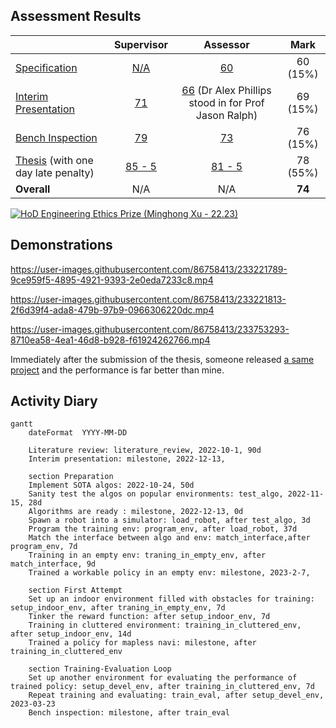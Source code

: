 ## Assessment Results

| | Supervisor | Assessor | Mark |
| :- | :-: | :-: | :-: |
| [Specification](feedbacks/specification-annotated.pdf) | [N/A](feedbacks/specification-supervisor.pdf) | [60](feedbacks/specification-assessor.pdf) | 60 (15%) |
| [Interim Presentation](slides/main.pdf) | [71](feedbacks/interim-presentation-supervisor.pdf) | [66](feedbacks/interim-presentation-assessor.pdf) (Dr Alex Phillips stood in for Prof Jason Ralph) | 69 (15%) |
| [Bench Inspection](poster/main.pdf) | [79](feedbacks/bench-inspection-supervisor.pdf) | [73](feedbacks/bench-inspection-assessor.pdf) | 76 (15%) |
| [Thesis](thesis/main.pdf) (with one day late penalty) | [85 - 5](feedbacks/thesis-supervisor.pdf) | [81 - 5](feedbacks/thesis-assessor.pdf) | 78 (55%) |
| **Overall** | N/A | N/A | **74** |

[![HoD Engineering Ethics Prize (Minghong Xu - 22.23)](feedbacks/hod-engineering-ethics-prize.png)](feedbacks/hod-engineering-ethics-prize.pdf)

## Demonstrations

https://user-images.githubusercontent.com/86758413/233221789-9ce959f5-4895-4921-9393-2e0eda7233c8.mp4

https://user-images.githubusercontent.com/86758413/233221813-2f6d39f4-ada8-479b-97b9-0966306220dc.mp4

https://user-images.githubusercontent.com/86758413/233753293-8710ea58-4ea1-46d8-b928-f61924262766.mp4

Immediately after the submission of the thesis, someone released [a same project](https://github.com/tomasvr/turtlebot3_drlnav) and the performance is far better than mine.

## Activity Diary

```mermaid
gantt
    dateFormat  YYYY-MM-DD

    Literature review: literature_review, 2022-10-1, 90d
    Interim presentation: milestone, 2022-12-13,

    section Preparation
    Implement SOTA algos: 2022-10-24, 50d
    Sanity test the algos on popular environments: test_algo, 2022-11-15, 28d
    Algorithms are ready : milestone, 2022-12-13, 0d
    Spawn a robot into a simulator: load_robot, after test_algo, 3d
    Program the training env: program_env, after load_robot, 37d
    Match the interface between algo and env: match_interface,after program_env, 7d
    Training in an empty env: traning_in_empty_env, after match_interface, 9d
    Trained a workable policy in an empty env: milestone, 2023-2-7,

    section First Attempt
    Set up an indoor environment filled with obstacles for training: setup_indoor_env, after traning_in_empty_env, 7d
    Tinker the reward function: after setup_indoor_env, 7d
    Training in cluttered environment: training_in_cluttered_env, after setup_indoor_env, 14d
    Trained a policy for mapless navi: milestone, after training_in_cluttered_env

    section Training-Evaluation Loop
    Set up another environment for evaluating the performance of trained policy: setup_devel_env, after training_in_cluttered_env, 7d
    Repeat training and evaluating: train_eval, after setup_devel_env, 2023-03-23
    Bench inspection: milestone, after train_eval
```

